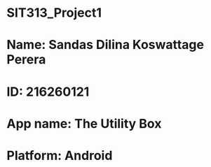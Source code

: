 # SIT313_Project1
# Name: Sandas Dilina Koswattage Perera
# ID: 216260121
# App name: The Utility Box
# Platform: Android
